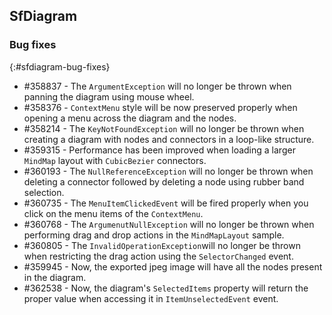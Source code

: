 ## SfDiagram

### Bug fixes
{:#sfdiagram-bug-fixes}

* \#358837 - The `ArgumentException` will no longer be thrown when panning the diagram using mouse wheel.
* \#358376 - `ContextMenu` style will be now preserved properly when opening a menu across the diagram and the nodes.
* \#358214 - The `KeyNotFoundException` will no longer be thrown when creating a diagram with nodes and connectors in a loop-like structure.
* \#359315 - Performance has been improved when loading a larger `MindMap` layout with `CubicBezier` connectors.
* \#360193 - The `NullReferenceException` will no longer be thrown when deleting a connector followed by deleting a node using rubber band selection.
* \#360735 - The `MenuItemClickedEvent` will be fired properly when you click on the menu items of the `ContextMenu`.
* \#360768 - The `ArgumenutNullException` will no longer be thrown when performing drag and drop actions in the `MindMapLayout` sample.
* \#360805 - The `InvalidOperationException`will no longer be thrown when restricting the drag action using the `SelectorChanged` event.
* \#359945 - Now, the exported jpeg image will have all the nodes present in the diagram.
* \#362538 - Now, the diagram's `SelectedItems` property will return the proper value when accessing it in `ItemUnselectedEvent` event. 